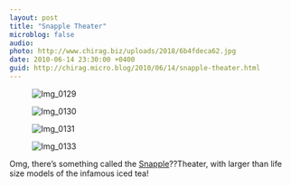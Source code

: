 ```yaml
---
layout: post
title: "Snapple Theater"
microblog: false
audio: 
photo: http://www.chirag.biz/uploads/2018/6b4fdeca62.jpg
date: 2010-06-14 23:30:00 +0400
guid: http://chirag.micro.blog/2010/06/14/snapple-theater.html
---
```

<figure><img alt="Img_0129" src="http://www.chirag.biz/uploads/2018/4da78c8056.jpg"></figure><figure><img alt="Img_0130" src="http://www.chirag.biz/uploads/2018/230347e604.jpg"></figure><figure><img alt="Img_0131" src="http://www.chirag.biz/uploads/2018/9cdead2fe1.jpg"></figure><figure><img alt="Img_0133" src="http://www.chirag.biz/uploads/2018/6b4fdeca62.jpg"></figure><p>Omg, there’s something called the <a href="http://www.snapple.com" target="_blank">Snapple</a>??Theater, with larger than life size models of the infamous iced tea!</p>
